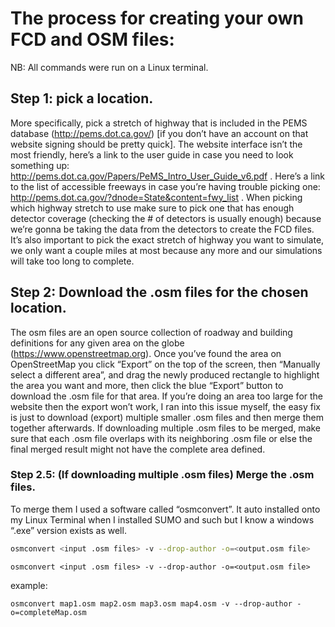 # The process for creating your own FCD and OSM files:

NB: All commands were run on a Linux terminal.

## Step 1: pick a location.
More specifically, pick a stretch of highway that is included in the PEMS database (http://pems.dot.ca.gov/) [if you don’t have an account on that website signing should be pretty quick]. The website interface isn’t the most friendly, here’s a link to the user guide in case you need to look something up: http://pems.dot.ca.gov/Papers/PeMS_Intro_User_Guide_v6.pdf . Here’s a link to the list of accessible freeways in case you’re having trouble picking one: http://pems.dot.ca.gov/?dnode=State&content=fwy_list .
When picking which highway stretch to use make sure to pick one that has enough detector coverage (checking the # of detectors is usually enough) because we’re gonna be taking the data from the detectors to create the FCD files.
It’s also important to pick the exact stretch of highway you want to simulate, we only want a couple miles at most because any more and our simulations will take too long to complete.
## Step 2: Download the .osm files for the chosen location.
The osm files are an open source collection of roadway and building definitions for any given area on the globe (https://www.openstreetmap.org). Once you’ve found the area on OpenStreetMap you click “Export” on the top of the screen, then “Manually select a different area”, and drag the newly produced rectangle to highlight the area you want and more, then click the blue “Export” button to download the .osm file for that area. If you’re doing an area too large for the website then the export won’t work, I ran into this issue myself, the easy fix is just to download (export) multiple smaller .osm files and then merge them together afterwards. If downloading multiple .osm files to be merged, make sure that each .osm file overlaps with its neighboring .osm file or else the final merged result might not have the complete area defined.
### Step 2.5: (If downloading multiple .osm files) Merge the .osm files.
To merge them I used a software called “osmconvert”. It auto installed onto my Linux Terminal when I installed SUMO and such but I know a windows “.exe” version exists as well.
```bash
osmconvert <input .osm files> -v --drop-author -o=<output.osm file>
```
```console
osmconvert <input .osm files> -v --drop-author -o=<output.osm file>
```
example:
```shell
osmconvert map1.osm map2.osm map3.osm map4.osm -v --drop-author -o=completeMap.osm
```

